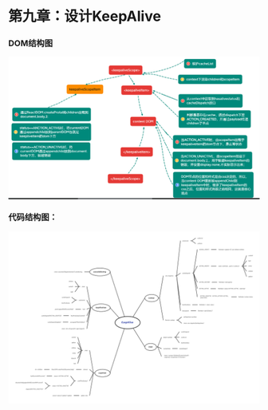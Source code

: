 # 第九章：设计KeepAlive

### DOM结构图
<div style={{width:1}}>
<img src="../../public/images/keepaliveDOM.png" align="center"  />
</div>

### 代码结构图：
<div style={{width:1}}>
<img src="../../public/images/KeepAlive.png" align="center"  />
</div>

